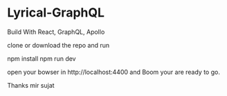 # Lyrical-GraphQL

Build With React, GraphQL, Apollo

clone or download the repo and run

npm install
npm run dev

open your bowser in http://localhost:4400
and Boom your are ready to go.

Thanks mir sujat
